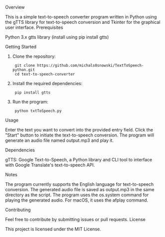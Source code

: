 Overview

This is a simple text-to-speech converter program written in Python using the gTTS library for text-to-speech conversion and Tkinter for the graphical user interface.
Prerequisites

Python 3.x
gtts library (install using pip install gtts)

Getting Started
1. Clone the repository:

        git clone https://github.com/michals0snowski/TextToSpeech-python.git
        cd text-to-speech-converter

2. Install the required dependencies:

        pip install gtts

3. Run the program:

        python txtToSpeech.py

Usage

Enter the text you want to convert into the provided entry field.
Click the "Start" button to initiate the text-to-speech conversion.
The program will generate an audio file named output.mp3 and play it.

Dependencies

gTTS: Google Text-to-Speech, a Python library and CLI tool to interface with Google Translate's text-to-speech API.

Notes

The program currently supports the English language for text-to-speech conversion.
The generated audio file is saved as output.mp3 in the same directory as the script.
The program uses the os.system command for playing the generated audio. For macOS, it uses the afplay command.

Contributing

Feel free to contribute by submitting issues or pull requests.
License

This project is licensed under the MIT License.
